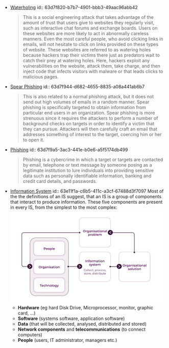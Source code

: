 - [Waterholing](https://www.oreilly.com/library/view/cybersecurity-attack/9781788475297/9f193edd-e0d8-4ad8-bbc0-11678e996910.xhtml)
  id:: 63d7f820-b7b7-4901-bbb3-49aac96abb42
  > This is a social engineering attack that takes advantage of the amount 
  of trust that users give to websites they regularly visit, such as 
  interactive chat forums and exchange boards. Users on these websites are
   more likely to act in abnormally careless manners. Even the most 
  careful people, who avoid clicking links in emails, will not hesitate to
   click on links provided on these types of website. These websites are 
  referred to as watering holes because hackers trap their victims there 
  just as predators wait to catch their prey at watering holes. Here, 
  hackers exploit any vulnerabilities on the website, attack them, take 
  charge, and then inject code that infects visitors with malware or that 
  leads clicks to malicious pages.
- [Spear Phishing](https://www.oreilly.com/library/view/cybersecurity-attack/9781788475297/46b0717c-6884-48e7-9584-029219e7f2cc.xhtml)
  id:: 63d7f944-d682-4655-8835-a08a441ab6b7
  > This is also related to a normal phishing attack, but it does not send 
  out high volumes of emails in a random manner. Spear phishing is 
  specifically targeted to obtain information from particular end users in
   an organization. Spear phishing is more strenuous since it requires the
   attackers to perform a number of background checks on targets in order 
  to identify a victim that they can pursue. Attackers will then carefully
   craft an email that addresses something of interest to the target, 
  coercing him or her to open it.
- [Phishing](https://www.phishing.org/what-is-phishing)
  id:: 63d7f9a5-3ac3-441e-b0e6-a5f5174db499
  > Phishing is a cybercrime in which a target or targets are contacted by email, telephone or text message by someone posing as a legitimate institution to lure individuals into providing sensitive data such as personally
  identifiable information, banking and credit card details, and passwords.
- [Information System](https://moodle.port.ac.uk/mod/page/view.php?id=2595408)
  id:: 63e11f1a-c6b5-411c-a3cf-67488d3f7097
  Most of the the definitions of an IS suggest, that an IS is a group of components that interact to produce information.
  These five components are present in every IS, from the simplest to the most complex:
  ![information-systems-diagram.png](../assets/information-systems-diagram_1675698014400_0.png)
	- **Hardware** (eg hard Disk Drive, Microprocessor, monitor, graphic card, ...)
	- **Software** (systems software, application software)
	- **Data** (that will be collected, analysed, distributed and stored)
	- **Network components** and **telecommunications** (to connect computers)
	- **People** (users, IT administrator, managers etc.)